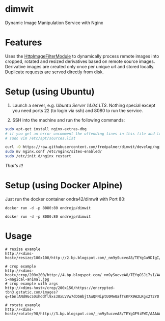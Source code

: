 dimwit
======

Dynamic Image Manipulation Service with Nginx


Features
=========
Uses the [HttpImageFilterModule](http://nginx.org/en/docs/http/ngx_http_image_filter_module.html) to dynamically process remote images into cropped, rotated and resized derivatives based on remote source images.
Derivative images are created only once per unique url and stored locally.  Duplicate requests are served directly from disk.


Setup (using Ubuntu)
=======
1.  Launch a server, e.g. *Ubuntu Server 14.04 LTS*.  Nothing special except you need ports 22 (to login via ssh) and 8080 to run the service.

2. SSH into the machine and run the following commands:

``` bash
sudo apt-get install nginx-extras-dbg
# if you get an error uncomment the offending lines in this file and try to reinstall nginx again
# sudo vim /etc/apt/sources.list

curl -O https://raw.githubusercontent.com/fredpalmer/dimwit/develop/nginx.conf
sudo mv nginx.conf /etc/nginx/sites-enabled/
sudo /etc/init.d/nginx restart
```
*That's it!*


Setup (using Docker Alpine)
=====

Just run the docker container ondra42/dimwit with Port 80:
```
docker run -d -p 8080:80 ondrejp/dimwit
```

```
docker run -d -p 8080:80 ondrejp/dimwit
```

Usage
=======
```
# resize example
http://<dims-host>/resize/100x100/http://2.bp.blogspot.com/_nm9ySucveA8/TEYgGu9DIgI/AAAAAAAAAO4/XI1q38FFlxw/s1600/unicorns2q.jpg

# crop example
http://<dims-host>/crop/200x200/http://4.bp.blogspot.com/_nm9ySucveA8/TEYgGSJi7sI/AAAAAAAAAOw/XK4VjrHPybw/s1600/unicorns-5-magical-animal.jpg
# crop example with args
http://<dims-host>/crop/200x150/https://encrypted-tbn3.gstatic.com/images?q=tbn:ANd9GcS0xhddfl9xs38xLVVw7dD5WbjtAuQPNiptU0MeUafTsKPX9W2LKgx2T2YO

# rotate example
http://<dims-host>/rotate/90/http://3.bp.blogspot.com/_nm9ySucveA8/TEYgGF9iEWI/AAAAAAAAAOo/uC62nczWcEk/s1600/unicorn1.jpg

